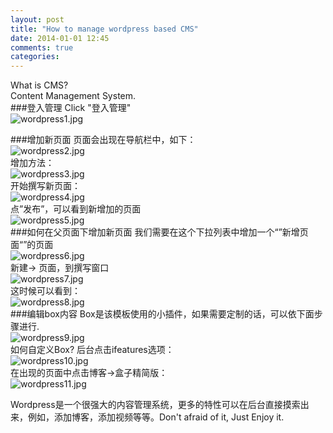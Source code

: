 ```yaml
---
layout: post
title: "How to manage wordpress based CMS"
date: 2014-01-01 12:45
comments: true
categories: 
---
```

What is CMS?    
Content Management System.    
###登入管理
Click "登入管理"     
![wordpress1.jpg](/images/wordpress1.jpg)    

###增加新页面
页面会出现在导航栏中，如下：    
![wordpress2.jpg](/images/wordpress2.jpg)   
增加方法：    
![wordpress3.jpg](/images/wordpress3.jpg)   
开始撰写新页面：    
![wordpress4.jpg](/images/wordpress4.jpg)    
点”发布”，可以看到新增加的页面    
![wordpress5.jpg](/images/wordpress5.jpg)    
###如何在父页面下增加新页面
我们需要在这个下拉列表中增加一个“”新增页面“”的页面     
![wordpress6.jpg](/images/wordpress6.jpg)    
新建-> 页面，到撰写窗口     
![wordpress7.jpg](/images/wordpress7.jpg)    
这时候可以看到：    
![wordpress8.jpg](/images/wordpress8.jpg)    
###编辑box内容
Box是该模板使用的小插件，如果需要定制的话，可以依下面步骤进行.     
![wordpress9.jpg](/images/wordpress9.jpg)    
如何自定义Box? 后台点击ifeatures选项：      
![wordpress10.jpg](/images/wordpress10.jpg)    
在出现的页面中点击博客->盒子精简版：     
![wordpress11.jpg](/images/wordpress11.jpg)    


Wordpress是一个很强大的内容管理系统，更多的特性可以在后台直接摸索出来，例如，添加博客，添加视频等等。Don't afraid of it, Just Enjoy it. 







